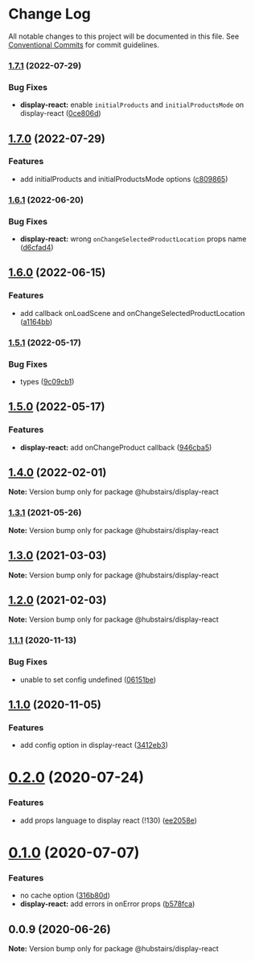 # Change Log

All notable changes to this project will be documented in this file.
See [Conventional Commits](https://conventionalcommits.org) for commit guidelines.

### [1.7.1](https://github.com/hubstairs/display-controller/compare/v1.7.0...v1.7.1) (2022-07-29)


### Bug Fixes

* **display-react:** enable `initialProducts` and `initialProductsMode` on display-react ([0ce806d](https://github.com/hubstairs/display-controller/commit/0ce806d0adce3a494ea7d8f3a60b0c84570da151))



## [1.7.0](https://github.com/hubstairs/display-controller/compare/v1.6.1...v1.7.0) (2022-07-29)


### Features

* add initialProducts and initialProductsMode options ([c809865](https://github.com/hubstairs/display-controller/commit/c809865a8f32f3a51d0217fbae4219b96c3cfe83))



### [1.6.1](https://github.com/hubstairs/display-controller/compare/v1.6.0...v1.6.1) (2022-06-20)


### Bug Fixes

* **display-react:** wrong `onChangeSelectedProductLocation` props name ([d6cfad4](https://github.com/hubstairs/display-controller/commit/d6cfad459583c7ace7faa91b52bd43efa7b0c7d7))



## [1.6.0](https://github.com/hubstairs/display-controller/compare/v1.5.1...v1.6.0) (2022-06-15)


### Features

* add callback onLoadScene and onChangeSelectedProductLocation ([a1164bb](https://github.com/hubstairs/display-controller/commit/a1164bb41cbff1eb6945a0e44128308996d12978))



### [1.5.1](https://github.com/hubstairs/display-controller/compare/v1.5.0...v1.5.1) (2022-05-17)


### Bug Fixes

* types ([9c09cb1](https://github.com/hubstairs/display-controller/commit/9c09cb1e7ebf93af5ae7e358510f6a6939c107f9))



## [1.5.0](https://github.com/hubstairs/display-controller/compare/v1.4.0...v1.5.0) (2022-05-17)


### Features

* **display-react:** add onChangeProduct callback ([946cba5](https://github.com/hubstairs/display-controller/commit/946cba5071e3393cceb42e7d55c1249c410296a0))



## [1.4.0](https://github.com/hubstairs/display-controller/compare/v1.3.1...v1.4.0) (2022-02-01)

**Note:** Version bump only for package @hubstairs/display-react





### [1.3.1](https://github.com/hubstairs/display-controller/compare/v1.3.0...v1.3.1) (2021-05-26)

**Note:** Version bump only for package @hubstairs/display-react





## [1.3.0](https://github.com/hubstairs/display-controller/compare/v1.2.0...v1.3.0) (2021-03-03)

**Note:** Version bump only for package @hubstairs/display-react





## [1.2.0](https://github.com/hubstairs/display-controller/compare/v1.1.1...v1.2.0) (2021-02-03)

**Note:** Version bump only for package @hubstairs/display-react





### [1.1.1](https://github.com/hubstairs/display-controller/compare/v1.1.0...v1.1.1) (2020-11-13)


### Bug Fixes

* unable to set config undefined ([06151be](https://github.com/hubstairs/display-controller/commit/06151be06429e73057adb989e50697150fa7ca7c))



## [1.1.0](https://github.com/hubstairs/display-controller/compare/v1.0.0...v1.1.0) (2020-11-05)


### Features

* add config option in display-react ([3412eb3](https://github.com/hubstairs/display-controller/commit/3412eb3ec3672a5b34d4f9a9beaea60f6b8a873b))



# [0.2.0](https://gitlab.com/hubstairs/front/npm-modules/display-controller/compare/v0.1.0...v0.2.0) (2020-07-24)


### Features

* add props language to display react (!130) ([ee2058e](https://gitlab.com/hubstairs/front/npm-modules/display-controller/commit/ee2058eb532db206ff03e4ecffc7587beb250952))





# [0.1.0](https://gitlab.com/hubstairs/front/npm-modules/display-controller/compare/v0.0.9...v0.1.0) (2020-07-07)

### Features

- no cache option ([316b80d](https://gitlab.com/hubstairs/front/npm-modules/display-controller/commit/316b80d73273606f6b7433cfe0996597371a9076))
- **display-react:** add errors in onError props ([b578fca](https://gitlab.com/hubstairs/front/npm-modules/display-controller/commit/b578fca33a882390f7ad9be3122e2208fdf36115))

## 0.0.9 (2020-06-26)

**Note:** Version bump only for package @hubstairs/display-react
